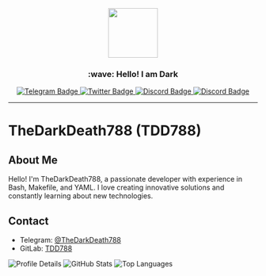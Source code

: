 <div id="header" align="center">
  <img src="https://avatars.githubusercontent.com/u/103203291?v=4&h=300&w=300&fit=cover&mask=circle&maxage=7d?" width="100"/>
  <h3>:wave: Hello! I am Dark</h3>
</div>

<div id="badges" align="center">
  <a href="https://t.me/TheDarkDeath788">
    <img src="https://img.shields.io/badge/Telegram-0088cc?style=for-the-badge&logo=telegram&logoColor=white" alt="Telegram Badge"/>
  </a>
  <a href="https://twitter.com/TheDarkDeath788">
    <img src="https://img.shields.io/badge/Twitter/X-000000?style=for-the-badge&logo=x&logoColor=white" alt="Twitter Badge"/>
  </a>
  <a href="https://discord.com/users/TheDarkDeath788">
    <img src="https://img.shields.io/badge/Discord-5865F2?style=for-the-badge&logo=discord&logoColor=white" alt="Discord Badge"/>
  </a>
  <a href="https://xdaforums.com/m/thedarkdeath788.12239907">
    <img src="https://img.shields.io/badge/XDA-f59714?style=for-the-badge&logo=xdadevelopers&logoColor=white" alt="Discord Badge"/>
  </a>
</div>

---

<!DOCTYPE html>
<html lang="en">
<head>
  <meta charset="UTF-8">
  <meta name="viewport" content="width=device-width, initial-scale=1.0">
</head>
<body>
  <h1>TheDarkDeath788 (TDD788)</h1>

  <h2>About Me</h2>
  <p>Hello! I'm TheDarkDeath788, a passionate developer with experience in Bash, Makefile, and YAML. I love creating innovative solutions and constantly learning about new technologies.</p>

  <h2>Contact</h2>
  <ul>
    <li>Telegram: <a href="https://t.me/TheDarkDeath788">@TheDarkDeath788</a></li>
    <li>GitLab: <a href="https://gitlab.com/TheDarkDeath788">TDD788</a></li>
  </ul>

  <picture>
    <source media="(prefers-color-scheme: dark)" srcset="http://github-profile-summary-cards.vercel.app/api/cards/profile-details?username=TDD788&theme=dark">
    <img src="http://github-profile-summary-cards.vercel.app/api/cards/profile-details?username=TDD788&theme=minimal" alt="Profile Details">
  </picture>
  
  <picture>
    <source media="(prefers-color-scheme: dark)" srcset="http://github-profile-summary-cards.vercel.app/api/cards/stats?username=TDD788&theme=dark">
    <img src="http://github-profile-summary-cards.vercel.app/api/cards/stats?username=TDD788&theme=minimal" alt="GitHub Stats">
  </picture>

  <picture>
    <source media="(prefers-color-scheme: dark)" srcset="http://github-profile-summary-cards.vercel.app/api/cards/repos-per-language?username=TDD788&theme=dark">
    <img src="http://github-profile-summary-cards.vercel.app/api/cards/repos-per-language?username=TDD788&theme=minimal" alt="Top Languages">
  </picture>
</body>
</html>
